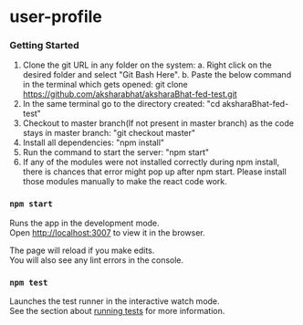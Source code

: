 # user-profile
### Getting Started
1. Clone the git URL in any folder on the system: 
    a. Right click on the desired folder and select "Git Bash Here". 
    b. Paste the below command in the terminal which gets opened: 
    git clone https://github.com/aksharabhat/aksharaBhat-fed-test.git
2. In the same terminal go to the directory created: "cd aksharaBhat-fed-test"
3. Checkout to master branch(If not present in master branch) as the code stays in master branch: "git checkout master"
4. Install all dependencies: "npm install"
5. Run the command to start the server: "npm start"
6. If any of the modules were not installed correctly during npm install, there is chances that error might pop up after npm start. Please install those modules manually to make the react code work. 

### `npm start`

Runs the app in the development mode.\
Open [http://localhost:3007](http://localhost:3007) to view it in the browser.

The page will reload if you make edits.\
You will also see any lint errors in the console.

### `npm test`

Launches the test runner in the interactive watch mode.\
See the section about [running tests](https://facebook.github.io/create-react-app/docs/running-tests) for more information.

